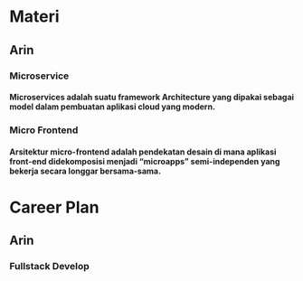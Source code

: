 # Materi
## Arin
### Microservice
#### Microservices adalah suatu framework Architecture yang dipakai sebagai model dalam pembuatan aplikasi cloud yang modern.
### Micro Frontend
#### Arsitektur micro-frontend adalah pendekatan desain di mana aplikasi front-end didekomposisi menjadi “microapps” semi-independen yang bekerja secara longgar bersama-sama.
# Career Plan
## Arin
### Fullstack Develop